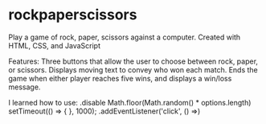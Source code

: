 # rockpaperscissors

Play a game of rock, paper, scissors against a computer.
Created with HTML, CSS, and JavaScript

Features:
Three buttons that allow the user to choose between rock, paper, or scissors.
Displays moving text to convey who won each match.
Ends the game when either player reaches five wins, and displays a win/loss message.

I learned how to use:
.disable
Math.floor(Math.random() * options.length)
setTimeout(() => {
}, 1000);
.addEventListener('click', () =>)
